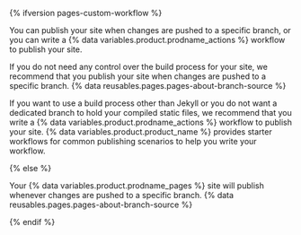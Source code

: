 {% ifversion pages-custom-workflow %}

You can publish your site when changes are pushed to a specific branch, or you can write a {% data variables.product.prodname_actions %} workflow to publish your site.

If you do not need any control over the build process for your site, we recommend that you publish your site when changes are pushed to a specific branch. {% data reusables.pages.pages-about-branch-source %}

If you want to use a build process other than Jekyll or you do not want a dedicated branch to hold your compiled static files, we recommend that you write a {% data variables.product.prodname_actions %} workflow to publish your site. {% data variables.product.product_name %} provides starter workflows for common publishing scenarios to help you write your workflow.

{% else %}

Your {% data variables.product.prodname_pages %} site will publish whenever changes are pushed to a specific branch. {% data reusables.pages.pages-about-branch-source %}

{% endif %}

